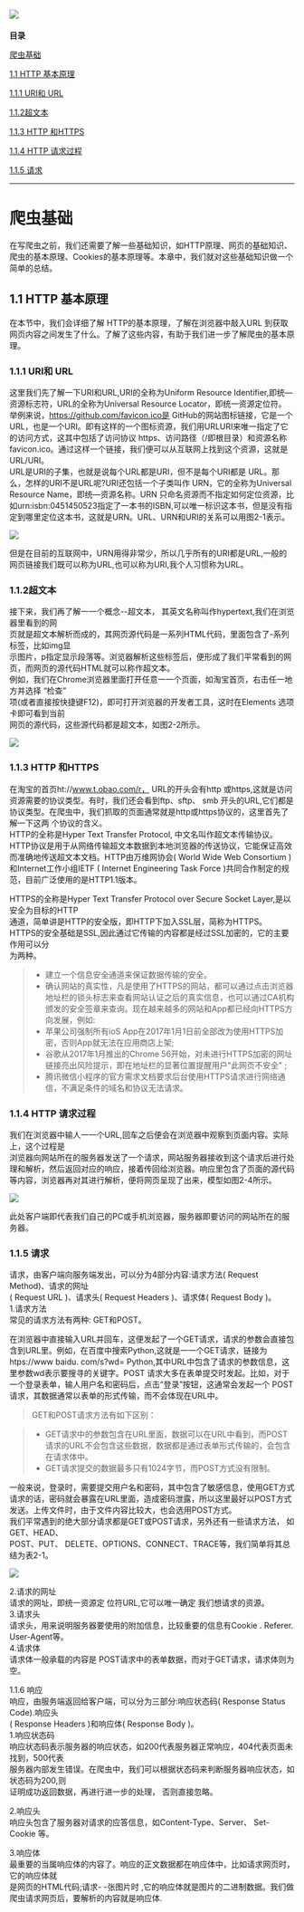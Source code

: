 # ![](https://img-blog.csdnimg.cn/01c4630fc425443486d431fa03572c9b.jpeg)

**目录**

[爬虫基础](#%E7%88%AC%E8%99%AB%E5%9F%BA%E7%A1%80)

[1.1 HTTP 基本原理](<#1.1 HTTP 基本原理>)

[1.1.1 URI和 URL](<#1.1.1 URI和 URL>)

[1.1.2超文本](#1.1.2%E8%B6%85%E6%96%87%E6%9C%AC)

[1.1.3 HTTP 和HTTPS](<# 1.1.3 HTTP 和HTTPS>)

[1.1.4 HTTP 请求过程](<#1.1.4 HTTP 请求过程>)

[1.1.5 请求](<#1.1.5 请求>)

---

# 爬虫基础

在写爬虫之前，我们还需要了解一些基础知识，如HTTP原理、网页的基础知识、爬虫的基本原理、Cookies的基本原理等。本章中，我们就对这些基础知识做一个简单的总结。

## 1.1 HTTP 基本原理

在本节中，我们会详细了解 HTTP的基本原理，了解在浏览器中敲入URL 到获取网页内容之间发生了什么。了解了这些内容，有助于我们进一步了解爬虫的基本原理。

### 1.1.1 URI和 URL

这里我们先了解一下URI和URL,URI的全称为Uniform Resource Identifier,即统―资源标志符，URL的全称为Universal Resource Locator，即统一资源定位符。  
举例来说，https://github.com/favicon.ico是 GitHub的网站图标链接，它是一个URL，也是一个URI。即有这样的一个图标资源，我们用URLURI来唯一指定了它的访问方式，这其中包括了访问协议 https、访问路径（/即根目录）和资源名称favicon.ico。通过这样一个链接，我们便可以从互联网上找到这个资源，这就是URL/URI。  
URL是URI的子集，也就是说每个URL都是URI，但不是每个URI都是 URL。那么，怎样的URI不是URL呢\?URI还包括一个子类叫作 URN，它的全称为Universal Resource Name，即统―资源名称。URN 只命名资源而不指定如何定位资源，比如urn:isbn:0451450523指定了一本书的ISBN,可以唯一标识这本书，但是没有指定到哪里定位这本书，这就是URN。URL、URN和URI的关系可以用图2-1表示。

![](https://img-blog.csdnimg.cn/a12b20d87eef43479ff0ee4420490023.png)

但是在目前的互联网中，URN用得非常少，所以几乎所有的URI都是URL,一般的网页链接我们既可以称为URL,也可以称为URI,我个人习惯称为URL。

### 1.1.2超文本

接下来，我们再了解一一个概念--超文本， 其英文名称叫作hypertext,我们在浏览器里看到的网  
页就是超文本解析而成的，其网页源代码是一系列HTML代码，里面包含了-系列标签，比如img显  
示图片，p指定显示段落等。浏览器解析这些标签后，便形成了我们平常看到的网页，而网页的源代码HTML就可以称作超文本。  
例如，我们在Chrome浏览器里面打开任意一一个页面，如淘宝首页，右击任一地方并选择 “检查”  
项\(或者直接按快捷键F12\)，即可打开浏览器的开发者工具，这时在Elements 选项卡即可看到当前  
网页的源代码，这些源代码都是超文本，如图2-2所示。

![](https://img-blog.csdnimg.cn/88c72bde84284f0a9c2f270856f0f574.png)

### 1.1.3 HTTP 和HTTPS

在淘宝的首页ht://www.t.obao.com/r， URL的开头会有http 或https,这就是访问资源需要的协议类型。有时，我们还会看到ftp、sftp、 smb 开头的URL,它们都是协议类型。在爬虫中，我们抓取的页面通常就是http或https协议的，这里首先了解一下这两 个协议的含义。  
HTTP的全称是Hyper Text Transfer Protocol, 中文名叫作超文本传输协议。HTTP协议是用于从网络传输超文本数据到本地浏览器的传送协议，它能保证高效而准确地传送超文本文档。HTTP由万维网协会\( World Wide Web Consortium \)和Internet工作小组IETF \( Internet Engineering Task Force \)共同合作制定的规范，目前广泛使用的是HTTP1.1版本。

HTTPS的全称是Hyper Text Transfer Protocol over Secure Socket Layer,是以安全为目标的HTTP  
通道，简单讲是HTTP的安全版，即HTTP下加入SSL层，简称为HTTPS。  
HTTPS的安全基础是SSL,因此通过它传输的内容都是经过SSL加密的，它的主要作用可以分  
为两种。

> - 建立一个信息安全通道来保证数据传输的安全。
> - 确认网站的真实性，凡是使用了HTTPS的网站，都可以通过点击浏览器地址栏的锁头标志来查看网站认证之后的真实信息，也可以通过CA机构颁发的安全签章来查询。现在越来越多的网站和App都已经向HTTPS方向发展，例如:
> - 苹果公司强制所有ioS App在2017年1月1日前全部改为使用HTTPS加密，否则App就无法在应用商店上架;
> - 谷歌从2017年1月推出的Chrome 56开始，对未进行HTTPS加密的网址链接亮出风险提示，即在地址栏的显著位置提醒用户“此网页不安全" ;
> - 腾讯微信小程序的官方需求文档要求后台使用HTTPS请求进行网络通信，不满足条件的域名和协议无法请求。

### 1.1.4 HTTP 请求过程

我们在浏览器中输人一一个URL,回车之后便会在浏览器中观察到页面内容。实际上，这个过程是  
浏览器向网站所在的服务器发送了一个请求，网站服务器接收到这个请求后进行处理和解析，然后返回对应的响应，接着传回给浏览器。响应里包含了页面的源代码等内容，浏览器再对其进行解析，便将网页呈现了出来，模型如图2-4所示。

![](https://img-blog.csdnimg.cn/727846f9ee41413ca0e3e99d41b570f1.png)

此处客户端即代表我们自己的PC或手机浏览器，服务器即要访问的网站所在的服务器。

### 1.1.5 请求

请求，由客户端向服务端发出，可以分为4部分内容:请求方法\( Request Method\)、请求的网址  
\( Request URL \)、请求头\( Request Headers \)、请求体\( Request Body \)。  
1.请求方法  
常见的请求方法有两种: GET和POST。

在浏览器中直接输入URL并回车，这便发起了一个GET请求，请求的参数会直接包含到URL里。例如，在百度中搜索Python,这就是一一个GET请求，链接为htps://www baidu. com/s\?wd= Python,其中URL中包含了请求的参数信息，这里参数wd表示要搜寻的关键字。POST 请求大多在表单提交时发起。比如，对于一个登录表单，输人用户名和密码后，点击“登录”按钮，这通常会发起一个 POST请求，其数据通常以表单的形式传输，而不会体现在URL中。

> GET和POST请求方法有如下区别：

> - GET请求中的参数包含在URL里面，数据可以在URL中看到，而POST请求的URL不会包含这些数据，数据都是通过表单形式传输的，会包含在请求体中。
> - GET请求提交的数据最多只有1024字节，而POST方式没有限制。

一般来说，登录时，需要提交用户名和密码，其中包含了敏感信息，使用GET方式请求的话，密码就会暴露在URL里面，造成密码泄露，所以这里最好以POST方式发送。上传文件时，由于文件内容比较大，也会选用POST方式。  
我们平常遇到的绝大部分请求都是GET或POST请求，另外还有一些请求方法， 如GET、HEAD、  
POST、PUT、 DELETE、OPTIONS、CONNECT、TRACE等，我们简单将其总结为表2-1。

![](https://img-blog.csdnimg.cn/b90f910af66a42449766e970f9c99309.png)

2.请求的网址  
请求的网址，即统一资源定 位符URL,它可以唯一确定 我们想请求的资源。  
3.请求头  
请求头，用来说明服务器要使用的附加信息，比较重要的信息有Cookie . Referer. User-Agent等。  
4.请求体  
请求体一般承载的内容是 POST请求中的表单数据，而对于GET请求，请求体则为空。

1.1.6 响应  
响应，由服务端返回给客户端，可以分为三部分:响应状态码\( Response Status Code\).响应头  
\( Response Headers \)和响应体\( Response Body \)。  
1.响应状态码  
响应状态码表示服务器的响应状态，如200代表服务器正常响应，404代表页面未找到，500代表  
服务器内部发生错误。在爬虫中，我们可以根据状态码来判断服务器响应状态，如状态码为200,则  
证明成功返回数据，再进行进一步的处理， 否则直接忽略。

2.响应头  
响应头包含了服务器对请求的应答信息，如Content-Type、Server、 Set-Cookie 等。

3.响应体  
最重要的当属响应体的内容了。响应的正文数据都在响应体中，比如请求网页时，它的响应体就  
是网页的HTML代码;请求- \-张图片时 ,它的响应体就是图片的二进制数据。我们做爬虫请求网页后，要解析的内容就是响应体.
